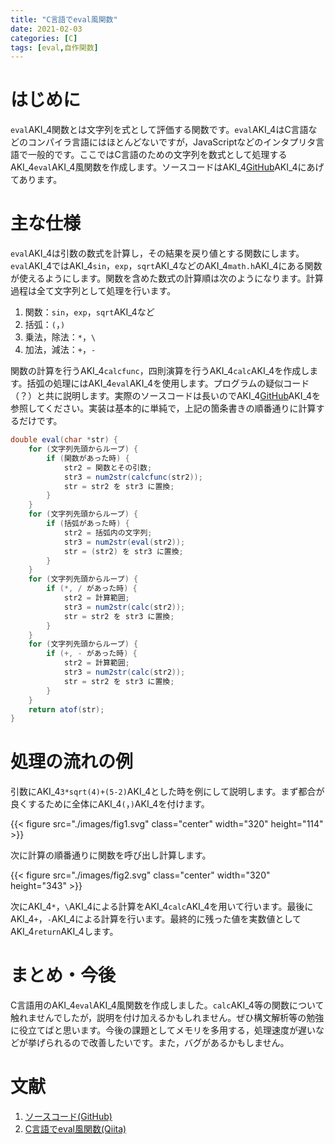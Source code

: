 ```yaml
---
title: "C言語でeval風関数"
date: 2021-02-03
categories: [C]
tags: [eval,自作関数]
---
```


# はじめに

`eval`AKI_4関数とは文字列を式として評価する関数です。`eval`AKI_4はC言語などのコンパイラ言語にはほとんどないですが，JavaScriptなどのインタプリタ言語で一般的です。ここではC言語のための文字列を数式として処理するAKI_4`eval`AKI_4風関数を作成します。ソースコードはAKI_4[GitHub](https://github.com/Daiji256/eval)AKI_4にあげてあります。

# 主な仕様

`eval`AKI_4は引数の数式を計算し，その結果を戻り値とする関数にします。`eval`AKI_4ではAKI_4`sin`，`exp`，`sqrt`AKI_4などのAKI_4`math.h`AKI_4にある関数が使えるようにします。関数を含めた数式の計算順は次のようになります。計算過程は全て文字列として処理を行います。

1. 関数：`sin`，`exp`，`sqrt`AKI_4など
2. 括弧：`(`，`)`
3. 乗法，除法：`*`，`\`
4. 加法，減法：`+`，`-`

関数の計算を行うAKI_4`calcfunc`，四則演算を行うAKI_4`calc`AKI_4を作成します。括弧の処理にはAKI_4`eval`AKI_4を使用します。プログラムの疑似コード（？）と共に説明します。実際のソースコードは長いのでAKI_4[GitHub](https://github.com/Daiji256/eval)AKI_4を参照してください。実装は基本的に単純で，上記の箇条書きの順番通りに計算するだけです。

<!-- 本当は C だけど日本語がいい感じに表示されるように Java にしている -->
```java
double eval(char *str) {
	for (文字列先頭からループ) {
		if (関数があった時) {
			str2 = 関数とその引数;
			str3 = num2str(calcfunc(str2));
			str = str2 を str3 に置換;
		}
	}
	for (文字列先頭からループ) {
		if (括弧があった時) {
			str2 = 括弧内の文字列;
			str3 = num2str(eval(str2));
			str = (str2) を str3 に置換;
		}
	}
	for (文字列先頭からループ) {
		if (*, / があった時) {
			str2 = 計算範囲;
			str3 = num2str(calc(str2));
			str = str2 を str3 に置換;
		}
	}
	for (文字列先頭からループ) {
		if (+, - があった時) {
			str2 = 計算範囲;
			str3 = num2str(calc(str2));
			str = str2 を str3 に置換;
		}
	}
	return atof(str);
}
```

# 処理の流れの例

引数にAKI_4`3*sqrt(4)+(5-2)`AKI_4とした時を例にして説明します。まず都合が良くするために全体にAKI_4`(`，`)`AKI_4を付けます。

{{< figure src="./images/fig1.svg" class="center" width="320" height="114" >}}

次に計算の順番通りに関数を呼び出し計算します。

{{< figure src="./images/fig2.svg" class="center" width="320" height="343" >}}

次にAKI_4`*`，`\`AKI_4による計算をAKI_4`calc`AKI_4を用いて行います。最後にAKI_4`+`，`-`AKI_4による計算を行います。最終的に残った値を実数値としてAKI_4`return`AKI_4します。

# まとめ・今後

C言語用のAKI_4`eval`AKI_4風関数を作成しました。`calc`AKI_4等の関数について触れませんでしたが，説明を付け加えるかもしれません。ぜひ構文解析等の勉強に役立てばと思います。今後の課題としてメモリを多用する，処理速度が遅いなどが挙げられるので改善したいです。また，バグがあるかもしません。

# 文献

1. [ソースコード(GitHub)](https://github.com/Daiji256/eval)
2. [C言語でeval風関数(Qiita)](https://qiita.com/Daiji256/items/09fa042e94907a232c57)
